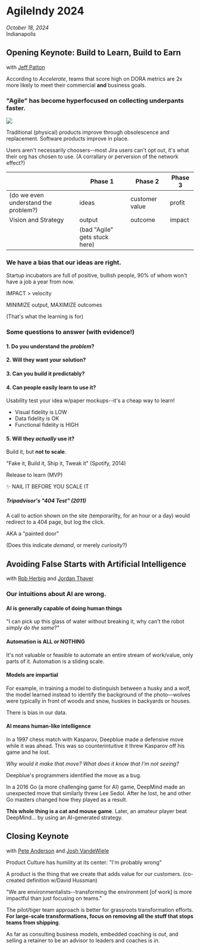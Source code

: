 # AgileIndy 2024
*October 18, 2024*  
Indianapolis

## Opening Keynote: Build to Learn, Build to Earn

with [Jeff Patton](https://twitter.com/jeffpatton)

According to *Accelerate*, teams that score high on DORA metrics are 2x more likely to meet their commercial **and** business goals.

### "Agile" has become hyperfocused on collecting underpants faster.

![](https://cdn-images-1.medium.com/v2/resize:fit:1200/1*oaJlY6rLTVKnCCwrjCItMA.jpeg)

Traditional (physical) products improve through obsolescence and replacement. Software products improve in place.

Users aren't necessarily choosers--most Jira users can't opt out, it's what their org has chosen to use. (A corrallary or perversion of the network effect?)

|                                      | Phase 1                       | Phase 2        | Phase 3 |
|--------------------------------------|-------------------------------|----------------|---------|
| (do we even understand the problem?) | ideas                         | customer value | profit  |
| Vision and Strategy                  | output                        | outcome        | impact  |
|                                      | (bad "Agile" gets stuck here) |                |         |

### We have a bias that our ideas are right.

Startup incubators are full of positive, bullish people, 90% of whom won't have a job a year from now.

IMPACT > velocity

MINIMIZE output, MAXIMIZE outcomes

(That's what the learning is for)

### Some questions to answer (with evidence!)

#### 1. Do you understand the *problem*?
#### 2. Will they want your solution?
#### 3. Can you build it predictably?
#### 4. Can people easily learn to use it?

Usability test your idea w/paper mockups--it's a cheap way to learn!

+ Visual fidelity is LOW
+ Data fidelity is OK
+ Functional fidelity is HIGH


#### 5. Will they *actually* use it?

Build it, but **not to scale**.

"Fake it, Build it, Ship it, Tweak it" (Spotify, 2014)

Release to learn (MVP)

✨ NAIL IT BEFORE YOU SCALE IT

##### Tripadvisor's "404 Test" (2011)

A call to action shown on the site (temporarilty, for an hour or a day) would redirect to a 404 page, but log the click.

AKA a "painted door"

(Does this indicate *demand*, or merely *curiosity*?)

## Avoiding False Starts with Artificial Intelligence

with [Rob Herbig](https://linkedin.com/in/RobertHerbig) and [Jordan Thayer](https://www.linkedin.com/in/jordan-seabass-thayer/)

### Our intuitions about AI are wrong.

#### AI is generally capable of doing human things 

"I can pick up this glass of water without breaking it, why can't the robot *simply do the same*?"

#### Automation is ALL or NOTHING 

It's not valuable or feasible to automate an entire stream of work/value, only parts of it. Automation is a sliding scale.

#### Models are impartial

For example, in training a model to distinguish between a husky and a wolf, the model learned instead to identify the background of the photo&mdash;wolves were typically in front of woods and snow, huskies in backyards or houses.

There is bias in our data.

#### AI means human-like intelligence

In a 1997 chess match with Kasparov, Deepblue made a defensive move while it was ahead. This was so counterintuitive it threw Kasparov off his game and he lost. 

*Why would it make that move? What does it know that I'm not seeing?*

Deepblue's programmers identified the move as a bug.

In a 2016 Go (a more challenging game for AI) game, DeepMind made an unexpected move that similarly threw Lee Sedol. After he lost, he and other Go masters changed how they played as a result.

**This whole thing is a cat and mouse game**. Later, an amateur player beat DeepMind... by using an AI-generated strategy.

## Closing Keynote

with [Pete Anderson](https://www.linkedin.com/in/pete-anderson-product/) and [Josh VandeWiele](https://www.linkedin.com/in/joshvande/)

Product Culture has humility at its center: "I'm probably wrong"

A product is the thing that we create that adds value for our customers. (co-created definition w/David Hussman)

"We are environmentalists--transforming the environment [of work] is more impactful than just focusing on teams."

The pilot/tiger team approach is better for grassroots transformation efforts. **For large-scale transformations, focus on removing all the stuff that stops teams from shipping**.

As far as consulting business models, embedded coaching is *out*, and selling a retainer to be an advisor to leaders and coaches is *in*.

